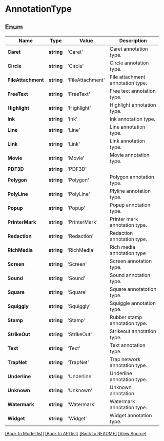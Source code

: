 ﻿# AnnotationType


## Enum
Name | Type | Value | Description
------------ | ------------- | ------------- | -------------
**Caret** | **string** | 'Caret' | Caret annotation type.
**Circle** | **string** | 'Circle' | Circle annotation type.
**FileAttachment** | **string** | 'FileAttachment' | File attachment annotation type.
**FreeText** | **string** | 'FreeText' | Free text annotation type.
**Highlight** | **string** | 'Highlight' | Highlight annotation type.
**Ink** | **string** | 'Ink' | Ink annotation type.
**Line** | **string** | 'Line' | Line annotation type.
**Link** | **string** | 'Link' | Link annotation type.
**Movie** | **string** | 'Movie' | Movie annotation type.
**PDF3D** | **string** | 'PDF3D' | 
**Polygon** | **string** | 'Polygon' | Polygon annotation type.
**PolyLine** | **string** | 'PolyLine' | Plyline annotation type.
**Popup** | **string** | 'Popup' | Popup annotation type.
**PrinterMark** | **string** | 'PrinterMark' | Printer mark annotation type.
**Redaction** | **string** | 'Redaction' | Redaction annotation type.
**RichMedia** | **string** | 'RichMedia' | Rich media annotation type
**Screen** | **string** | 'Screen' | Screen annotation type.
**Sound** | **string** | 'Sound' | Sound annotation type.
**Square** | **string** | 'Square' | Square annotatotion type.
**Squiggly** | **string** | 'Squiggly' | Squiggle annotation type.
**Stamp** | **string** | 'Stamp' | Rubber stamp annotation type.
**StrikeOut** | **string** | 'StrikeOut' | Strikeout annotation type.
**Text** | **string** | 'Text' | Text annotation type.
**TrapNet** | **string** | 'TrapNet' | Trap network annotation type.
**Underline** | **string** | 'Underline' | Underline annotation type.
**Unknown** | **string** | 'Unknown' | Unknown annotation.
**Watermark** | **string** | 'Watermark' | Watermark annotation type.
**Widget** | **string** | 'Widget' | Widget annotation type.

[[Back to Model list]](../README.md#documentation-for-models) [[Back to API list]](../README.md#documentation-for-api-endpoints) [[Back to README]](../README.md) [[View Source]](../src/models/annotationType.ts)

